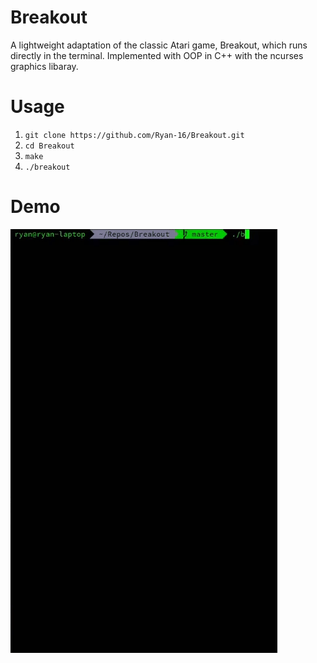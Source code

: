 # Breakout
A lightweight adaptation of the classic Atari game, Breakout, which runs directly in the terminal. Implemented with OOP in C++ with the ncurses graphics libaray.

# Usage

1. `git clone https://github.com/Ryan-16/Breakout.git`
2. `cd Breakout`
3. `make`
4. `./breakout`

# Demo
![Demo of game](https://raw.githubusercontent.com/Ryan-16/Breakout/master/screenshots/breakout.gif)
